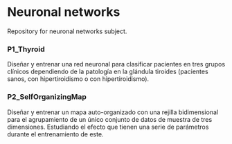 # Neuronal networks

Repository for neuronal networks subject.

### P1_Thyroid

Diseñar y entrenar una red neuronal para clasificar pacientes en tres grupos clínicos dependiendo de la patología en la glándula tiroides (pacientes sanos, con hipertiroidismo o con hipertiroidismo).

### P2_SelfOrganizingMap

Diseñar y entrenar un mapa auto-organizado con una rejilla bidimensional para el agrupamiento de un único conjunto de datos de muestra de tres dimensiones. Estudiando el efecto que tienen una serie de parámetros durante el entrenamiento de este.
